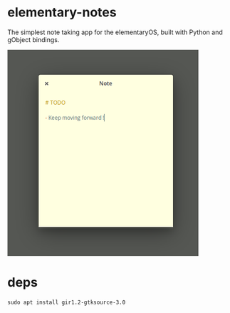 # elementary-notes
The simplest note taking app for the elementaryOS, built with Python and gObject bindings.

![Screenshot](https://raw.githubusercontent.com/mariocesar/elementary-notes/master/share/screenshot.png)

# deps

```
sudo apt install gir1.2-gtksource-3.0
```
